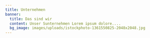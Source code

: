 ```yaml
---
title: Unternehmen
banner:
  title: Das sind wir
  content: Unser Sunternehmen Lorem ipsum dolore....
  bg_image: images/uploads/istockphoto-1361550825-2048x2048.jpg
---
```

